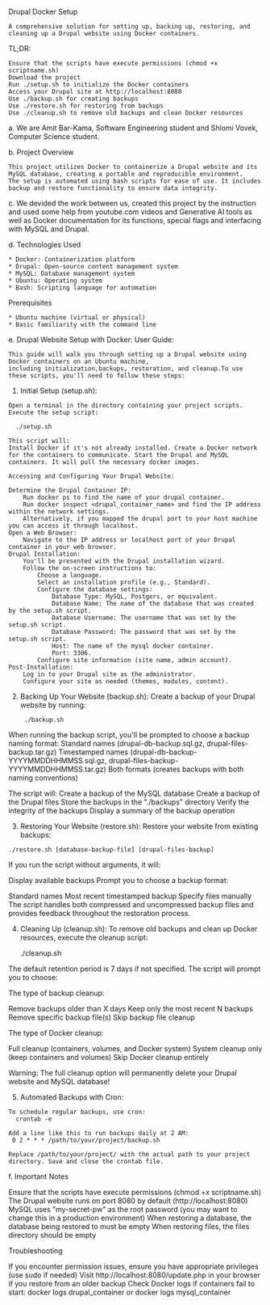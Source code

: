 Drupal Docker Setup
    
    A comprehensive solution for setting up, backing up, restoring, and cleaning up a Drupal website using Docker containers.

TL;DR:

    Ensure that the scripts have execute permissions (chmod +x scriptname.sh)
    Download the project
    Run ./setup.sh to initialize the Docker containers
    Access your Drupal site at http://localhost:8080
    Use ./backup.sh for creating backups
    Use ./restore.sh for restoring from backups
    Use ./cleanup.sh to remove old backups and clean Docker resources

a. We are Amit Bar-Kama, Software Engineering student and Shlomi Vovek, Computer Science student.

b. Project Overview

    This project utilizes Docker to containerize a Drupal website and its MySQL database, creating a portable and reproducible environment.
    The setup is automated using bash scripts for ease of use. It includes backup and restore functionality to ensure data integrity.
   
c. We devided the work between us, created this project by the instruction and used some help from youtube.com videos and Generative AI tools as well as Docker documentation for its functions, special flags and interfacing with MySQL and Drupal.

d. Technologies Used

    * Docker: Containerization platform
    * Drupal: Open-source content management system
    * MySQL: Database management system
    * Ubuntu: Operating system
    * Bash: Scripting language for automation

Prerequisites

    * Ubuntu machine (virtual or physical)
    * Basic familiarity with the command line
    
e. Drupal Website Setup with Docker: User Guide:

    This guide will walk you through setting up a Drupal website using Docker containers on an Ubuntu machine,
    including initialization,backups, restoration, and cleanup.To use these scripts, you'll need to follow these steps:
  
  1. Initial Setup (setup.sh):

    Open a terminal in the directory containing your project scripts.
    Execute the setup script:
    
      ./setup.sh

    This script will:
    Install Docker if it's not already installed. Create a Docker network for the containers to communicate. Start the Drupal and MySQL containers. It will pull the necessary docker images.
    
    Accessing and Configuring Your Drupal Website:

    Determine the Drupal Container IP:
        Run docker ps to find the name of your drupal container.
        Run docker inspect <drupal_container_name> and find the IP address within the network settings.
        Alternatively, if you mapped the drupal port to your host machine you can access it through localhost.
    Open a Web Browser:
        Navigate to the IP address or localhost port of your Drupal container in your web browser.
    Drupal Installation:
        You'll be presented with the Drupal installation wizard.
        Follow the on-screen instructions to:
            Choose a language.
            Select an installation profile (e.g., Standard).
            Configure the database settings:
                Database Type: MySQL, Postgers, or equivalent.
                Database Name: The name of the database that was created by the setup.sh script.
                Database Username: The username that was set by the setup.sh script.
                Database Password: The password that was set by the setup.sh script.
                Host: The name of the mysql docker container.
                Port: 3306.
            Configure site information (site name, admin account).
    Post-Installation:
        Log in to your Drupal site as the administrator.
        Configure your site as needed (themes, modules, content).
    
  2. Backing Up Your Website (backup.sh):
     Create a backup of your Drupal website by running:
     
          ./backup.sh
When running the backup script, you'll be prompted to choose a backup naming format:
Standard names (drupal-db-backup.sql.gz, drupal-files-backup.tar.gz)
Timestamped names (drupal-db-backup-YYYYMMDDHHMMSS.sql.gz, drupal-files-backup-YYYYMMDDHHMMSS.tar.gz)
Both formats (creates backups with both naming conventions)

The script will:
Create a backup of the MySQL database
Create a backup of the Drupal files
Store the backups in the "./backups" directory
Verify the integrity of the backups
Display a summary of the backup operation
    
  3. Restoring Your Website (restore.sh):
Restore your website from existing backups:

    ./restore.sh [database-backup-file] [drupal-files-backup]
If you run the script without arguments, it will:

Display available backups
Prompt you to choose a backup format:

Standard names
Most recent timestamped backup
Specify files manually
The script handles both compressed and uncompressed backup files and provides feedback throughout the restoration process.

  4. Cleaning Up (cleanup.sh):
 To remove old backups and clean up Docker resources, execute the cleanup script:

      ./cleanup.sh

The default retention period is 7 days if not specified.
The script will prompt you to choose:

The type of backup cleanup:

Remove backups older than X days
Keep only the most recent N backups
Remove specific backup file(s)
Skip backup file cleanup


The type of Docker cleanup:

Full cleanup (containers, volumes, and Docker system)
System cleanup only (keep containers and volumes)
Skip Docker cleanup entirely



Warning: The full cleanup option will permanently delete your Drupal website and MySQL database!
    
  5. Automated Backups with Cron:

    To schedule regular backups, use cron:
      crontab -e
      
    Add a line like this to run backups daily at 2 AM:
     0 2 * * * /path/to/your/project/backup.sh

    Replace /path/to/your/project/ with the actual path to your project directory. Save and close the crontab file.
    
f. Important Notes

Ensure that the scripts have execute permissions (chmod +x scriptname.sh)
The Drupal website runs on port 8080 by default (http://localhost:8080)
MySQL uses "my-secret-pw" as the root password (you may want to change this in a production environment)
When restoring a database, the database being restored to must be empty
When restoring files, the files directory should be empty

Troubleshooting

If you encounter permission issues, ensure you have appropriate privileges (use sudo if needed)
Visit http://localhost:8080/update.php in your browser if you restore from an older backup
Check Docker logs if containers fail to start: docker logs drupal_container or docker logs mysql_container

